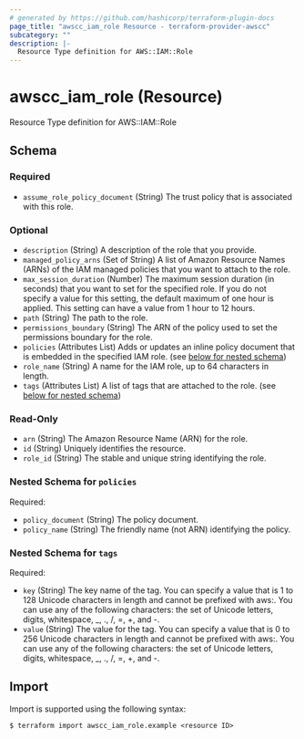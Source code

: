 ```yaml
---
# generated by https://github.com/hashicorp/terraform-plugin-docs
page_title: "awscc_iam_role Resource - terraform-provider-awscc"
subcategory: ""
description: |-
  Resource Type definition for AWS::IAM::Role
---
```


# awscc_iam_role (Resource)

Resource Type definition for AWS::IAM::Role



<!-- schema generated by tfplugindocs -->
## Schema

### Required

- `assume_role_policy_document` (String) The trust policy that is associated with this role.

### Optional

- `description` (String) A description of the role that you provide.
- `managed_policy_arns` (Set of String) A list of Amazon Resource Names (ARNs) of the IAM managed policies that you want to attach to the role.
- `max_session_duration` (Number) The maximum session duration (in seconds) that you want to set for the specified role. If you do not specify a value for this setting, the default maximum of one hour is applied. This setting can have a value from 1 hour to 12 hours.
- `path` (String) The path to the role.
- `permissions_boundary` (String) The ARN of the policy used to set the permissions boundary for the role.
- `policies` (Attributes List) Adds or updates an inline policy document that is embedded in the specified IAM role. (see [below for nested schema](#nestedatt--policies))
- `role_name` (String) A name for the IAM role, up to 64 characters in length.
- `tags` (Attributes List) A list of tags that are attached to the role. (see [below for nested schema](#nestedatt--tags))

### Read-Only

- `arn` (String) The Amazon Resource Name (ARN) for the role.
- `id` (String) Uniquely identifies the resource.
- `role_id` (String) The stable and unique string identifying the role.

<a id="nestedatt--policies"></a>
### Nested Schema for `policies`

Required:

- `policy_document` (String) The policy document.
- `policy_name` (String) The friendly name (not ARN) identifying the policy.


<a id="nestedatt--tags"></a>
### Nested Schema for `tags`

Required:

- `key` (String) The key name of the tag. You can specify a value that is 1 to 128 Unicode characters in length and cannot be prefixed with aws:. You can use any of the following characters: the set of Unicode letters, digits, whitespace, _, ., /, =, +, and -.
- `value` (String) The value for the tag. You can specify a value that is 0 to 256 Unicode characters in length and cannot be prefixed with aws:. You can use any of the following characters: the set of Unicode letters, digits, whitespace, _, ., /, =, +, and -.

## Import

Import is supported using the following syntax:

```shell
$ terraform import awscc_iam_role.example <resource ID>
```
